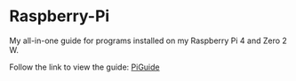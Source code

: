 # Raspberry-Pi
My all-in-one guide for programs installed on my Raspberry Pi 4 and Zero 2 W.

Follow the link to view the guide:
[PiGuide](https://github.com/justinknguyen/Raspberry-Pi/wiki)
